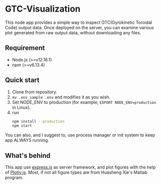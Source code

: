 # GTC-Visualization

This node app provides a simple way to inspect GTC(Gyrokinetic Toroidal Code) output data. Once deployed on the server, you can examine various plot generated from raw output data, without downloading any files.

## Requirement
- Node.js (>=v12.16.1)
- npm (>=v6.13.4)

## Quick start
1. Clone from repository.
2. `mv .env_sample .env` and modifies it as you wish.
3. Set NODE_ENV to production (for example, `EXPORT NODE_ENV=production` in Linux).
4. run
    ```bash
    npm install --production
    npm start
    ```
You can also, and I suggest to, use process manager or init system to keep app ALWAYS running.

## What's behind
This app use [express.js](http://www.expressjs.com) as server framework, and plot figures with the help of [Plotly.js](https://plotly.com/javascript/). Most, if not all figure types are from Huasheng Xie's Matlab program.
